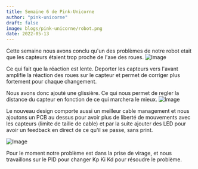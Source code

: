 ```yaml
---
title: Semaine 6 de Pink-Unicorne
author: "pink-unicorne"
draft: false
image: blogs/pink-unicorne/robot.png
date: 2022-05-13
---
```


Cette semaine nous avons conclu qu'un des problèmes de notre robot etait que les capteurs étaient trop proche de l'axe des roues.
![Image](../CapteurRoue.jpg)


Ce qui fait que la réaction est lente. Deporter les capteurs vers l'avant amplifie la réaction des roues sur le capteur et permet de corriger plus fortement pour chaque changement.

Nous avons donc ajouté une glissière. Ce qui nous permet de regler la distance du capteur en fonction de ce qui marchera le mieux.
![Image](../CapteurDistance.jpg)

Le nouveau design comporte aussi un meilleur cable management et nous ajoutons un PCB au dessus pour avoir plus de liberté de mouvements avec les capteurs (limite de taille de cable) et par la suite ajouter des LED pour avoir un feedback en direct de ce qu'il se passe, sans print.

![Image](../PCB.jpg)

Pour le moment notre problème est dans la prise de virage, et nous travaillons sur le PID pour changer Kp Ki Kd pour résoudre le problème.
